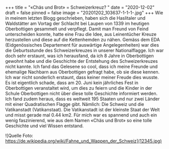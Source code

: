 +++
title = "«Chäs und Brot» = Schweizerkreuz?  "
date = "2020-12-02"
draft = false
pinned = false
image = "20201202_103637-1-1-1-.jpg"
+++
Wie in meinem letzten Blogg geschrieben, haben sich die Haslitaler und Waldstätter am Vortag der Schlacht bei Laupen von 1339 im heutigen Oberbottigen gesammelt und verpflegt. Damit man Freund von Feind unterscheiden konnte, hatte eine Frau die Idee, aus Leinentücher Kreuze herzustellen und diese auf die Kettenhemden zu nähen. 
Gemäss dem EDA (Eidgenössisches Departement für auswärtige Angelegenheiten) war dies die Geburtsstunde des Schweizerkreuzes in unserer Nationalflagge. Ich war doch sehr erstaunt, was ich herausfand, da ich 8 Jahre in Oberbottigen gewohnt habe und die Geschichte der Entstehung des Schweizerkreuzes nicht kannte. Ich fand das Gelesene so cool, dass ich meine Freunde und ehemalige Nachbarn aus Oberbottigen gefragt habe, ob sie diese kennen. Ich war nicht sonderlich erstaunt, dass keiner meiner Freude dies wusste. Es ist eigentlich schade, dass am 20. Juni kein jährliches Fest in Oberbottigen veranstaltet wird, um dies zu feiern und die Kinder in der Schule Oberbottigen nicht über diese tolle Geschichte informiert werden.  Ich fand zudem heraus, dass es weltweit 195 Staaten und nur zwei Länder mit einer Quadratischen Flagge gibt. 
Nämlich: Die Schweiz und die Vatikanstadt (Vatikanstaat). Die Vatikanstadt ist der kleinste Staat der Welt und misst gerade mal 0.44 km2.
Für mich war es spannend und auch ein wenig faszinierend, wie aus dem Namen «Chäs und Brot» so eine tolle Geschichte und viel Wissen entstand.

![Quelle Foto: https://de.wikipedia.org/wiki/Fahne_und_Wappen_der_Schweiz](12345.jpg)
